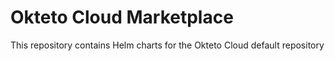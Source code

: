 # Okteto Cloud Marketplace

This repository contains Helm charts for the Okteto Cloud default repository
